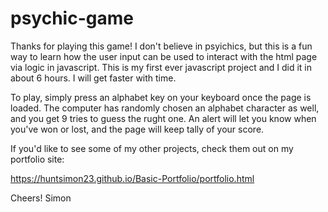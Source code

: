 # psychic-game

Thanks for playing this game!  I don't believe in psyichics, but this is a fun way to learn how the user input can be used to interact with the html page via logic in javascript.  This is my first ever javascript project and I did it in about 6 hours.  I will get faster with time.

To play, simply press an alphabet key on your keyboard once the page is loaded.  The computer has randomly chosen an alphabet character as well, and you get 9 tries to guess the rught one.  An alert will let you know when you've won or lost, and the page will keep tally of your score.  

If you'd like to see some of my other projects, check them out on my portfolio site: 

https://huntsimon23.github.io/Basic-Portfolio/portfolio.html

Cheers!
Simon

